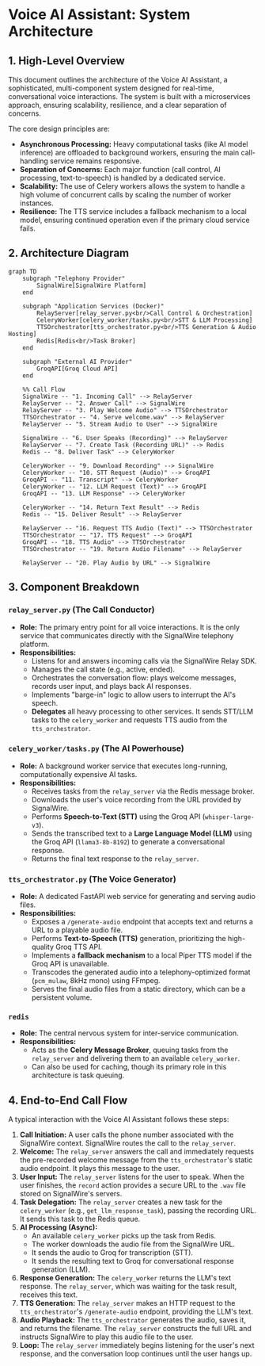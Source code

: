 # Voice AI Assistant: System Architecture

## 1. High-Level Overview

This document outlines the architecture of the Voice AI Assistant, a sophisticated, multi-component system designed for real-time, conversational voice interactions. The system is built with a microservices approach, ensuring scalability, resilience, and a clear separation of concerns.

The core design principles are:
- **Asynchronous Processing:** Heavy computational tasks (like AI model inference) are offloaded to background workers, ensuring the main call-handling service remains responsive.
- **Separation of Concerns:** Each major function (call control, AI processing, text-to-speech) is handled by a dedicated service.
- **Scalability:** The use of Celery workers allows the system to handle a high volume of concurrent calls by scaling the number of worker instances.
- **Resilience:** The TTS service includes a fallback mechanism to a local model, ensuring continued operation even if the primary cloud service fails.

## 2. Architecture Diagram

```mermaid
graph TD
    subgraph "Telephony Provider"
        SignalWire[SignalWire Platform]
    end

    subgraph "Application Services (Docker)"
        RelayServer[relay_server.py<br/>Call Control & Orchestration]
        CeleryWorker[celery_worker/tasks.py<br/>STT & LLM Processing]
        TTSOrchestrator[tts_orchestrator.py<br/>TTS Generation & Audio Hosting]
        Redis[Redis<br/>Task Broker]
    end

    subgraph "External AI Provider"
        GroqAPI[Groq Cloud API]
    end

    %% Call Flow
    SignalWire -- "1. Incoming Call" --> RelayServer
    RelayServer -- "2. Answer Call" --> SignalWire
    RelayServer -- "3. Play Welcome Audio" --> TTSOrchestrator
    TTSOrchestrator -- "4. Serve welcome.wav" --> RelayServer
    RelayServer -- "5. Stream Audio to User" --> SignalWire
    
    SignalWire -- "6. User Speaks (Recording)" --> RelayServer
    RelayServer -- "7. Create Task (Recording URL)" --> Redis
    Redis -- "8. Deliver Task" --> CeleryWorker
    
    CeleryWorker -- "9. Download Recording" --> SignalWire
    CeleryWorker -- "10. STT Request (Audio)" --> GroqAPI
    GroqAPI -- "11. Transcript" --> CeleryWorker
    CeleryWorker -- "12. LLM Request (Text)" --> GroqAPI
    GroqAPI -- "13. LLM Response" --> CeleryWorker
    
    CeleryWorker -- "14. Return Text Result" --> Redis
    Redis -- "15. Deliver Result" --> RelayServer
    
    RelayServer -- "16. Request TTS Audio (Text)" --> TTSOrchestrator
    TTSOrchestrator -- "17. TTS Request" --> GroqAPI
    GroqAPI -- "18. TTS Audio" --> TTSOrchestrator
    TTSOrchestrator -- "19. Return Audio Filename" --> RelayServer
    
    RelayServer -- "20. Play Audio by URL" --> SignalWire
```

## 3. Component Breakdown

### `relay_server.py` (The Call Conductor)
- **Role:** The primary entry point for all voice interactions. It is the only service that communicates directly with the SignalWire telephony platform.
- **Responsibilities:**
    - Listens for and answers incoming calls via the SignalWire Relay SDK.
    - Manages the call state (e.g., active, ended).
    - Orchestrates the conversation flow: plays welcome messages, records user input, and plays back AI responses.
    - Implements "barge-in" logic to allow users to interrupt the AI's speech.
    - **Delegates** all heavy processing to other services. It sends STT/LLM tasks to the `celery_worker` and requests TTS audio from the `tts_orchestrator`.

### `celery_worker/tasks.py` (The AI Powerhouse)
- **Role:** A background worker service that executes long-running, computationally expensive AI tasks.
- **Responsibilities:**
    - Receives tasks from the `relay_server` via the Redis message broker.
    - Downloads the user's voice recording from the URL provided by SignalWire.
    - Performs **Speech-to-Text (STT)** using the Groq API (`whisper-large-v3`).
    - Sends the transcribed text to a **Large Language Model (LLM)** using the Groq API (`llama3-8b-8192`) to generate a conversational response.
    - Returns the final text response to the `relay_server`.

### `tts_orchestrator.py` (The Voice Generator)
- **Role:** A dedicated FastAPI web service for generating and serving audio files.
- **Responsibilities:**
    - Exposes a `/generate-audio` endpoint that accepts text and returns a URL to a playable audio file.
    - Performs **Text-to-Speech (TTS)** generation, prioritizing the high-quality Groq TTS API.
    - Implements a **fallback mechanism** to a local Piper TTS model if the Groq API is unavailable.
    - Transcodes the generated audio into a telephony-optimized format (`pcm_mulaw`, 8kHz mono) using FFmpeg.
    - Serves the final audio files from a static directory, which can be a persistent volume.

### `redis`
- **Role:** The central nervous system for inter-service communication.
- **Responsibilities:**
    - Acts as the **Celery Message Broker**, queuing tasks from the `relay_server` and delivering them to an available `celery_worker`.
    - Can also be used for caching, though its primary role in this architecture is task queuing.

## 4. End-to-End Call Flow

A typical interaction with the Voice AI Assistant follows these steps:

1.  **Call Initiation:** A user calls the phone number associated with the SignalWire context. SignalWire routes the call to the `relay_server`.
2.  **Welcome:** The `relay_server` answers the call and immediately requests the pre-recorded welcome message from the `tts_orchestrator`'s static audio endpoint. It plays this message to the user.
3.  **User Input:** The `relay_server` listens for the user to speak. When the user finishes, the `record` action provides a secure URL to the `.wav` file stored on SignalWire's servers.
4.  **Task Delegation:** The `relay_server` creates a new task for the `celery_worker` (e.g., `get_llm_response_task`), passing the recording URL. It sends this task to the Redis queue.
5.  **AI Processing (Async):**
    - An available `celery_worker` picks up the task from Redis.
    - The worker downloads the audio file from the SignalWire URL.
    - It sends the audio to Groq for transcription (STT).
    - It sends the resulting text to Groq for conversational response generation (LLM).
6.  **Response Generation:** The `celery_worker` returns the LLM's text response. The `relay_server`, which was waiting for the task result, receives this text.
7.  **TTS Generation:** The `relay_server` makes an HTTP request to the `tts_orchestrator`'s `/generate-audio` endpoint, providing the LLM's text.
8.  **Audio Playback:** The `tts_orchestrator` generates the audio, saves it, and returns the filename. The `relay_server` constructs the full URL and instructs SignalWire to play this audio file to the user.
9.  **Loop:** The `relay_server` immediately begins listening for the user's next response, and the conversation loop continues until the user hangs up.